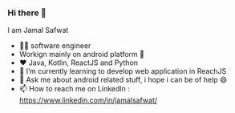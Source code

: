 ### Hi there 👋

I am Jamal Safwat 
- 👨‍💻 software engineer
- Workign mainly on android platform 💚
- ❤️ Java, Kotlin, ReactJS and Python 
- 🌱 I’m currently learning to develop web application in ReachJS
- 💬 Ask me about android related stuff, i hope i can be of help 😄
- 📫 How to reach me on LinkedIn : https://www.linkedin.com/in/jamalsafwat/




<!--
**jimmyFlash/jimmyFlash** is a ✨ _special_ ✨ repository because its `README.md` (this file) appears on your GitHub profile.

Here are some ideas to get you started:

- 🔭 I’m currently working on ...
- 🌱 I’m currently learning ...
- 👯 I’m looking to collaborate on ...
- 🤔 I’m looking for help with ...
- 💬 Ask me about ...
- 📫 How to reach me: ...
- 😄 Pronouns: ...
- ⚡ Fun fact: ...
-->
